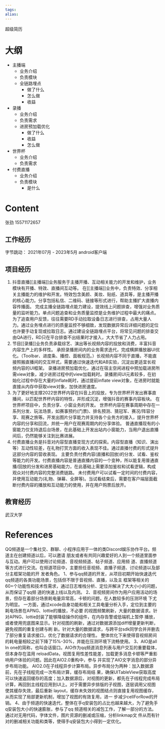 ```yaml
---
tags: 
alias:
---
```

超级简历
# 大纲
- 主播端
	- 业务介绍
	- 负责模块
	- 全链路埋点
		- 做了什么
		- 怎么做
		- 收益
- 录播
	- 业务介绍
	- 负责需求
	- 进房预加载优化	
		- 做了什么
		- 收益
		- 怎么做
- 世界杯
	- 业务介绍
	- 负责需求
- 付费直播
	- 业务介绍
	- 负责模块
		- 是什么

# Content
张劲
15571172657
## 工作经历
字节跳动： 2021年07月 - 2023年5月
android客户端
## 项目经历
1. 抖音直播[[主播端]]业务服务于主播开播、互动相关能力的开发和维护，业务模块有开播、特效、直播间互动等。
   在[[主播端]]业务中，负责特效、分享相关主播能力的维护和开发。特效包含美颜、美妆、贴纸、道具等，是主播开播的核心能力。分享包括私信、二维码、链接等形式进行，帮助主播扩大直播内容传播面。
   完成主播全链路埋点能力建设，提效线上问题排查，增强对业务质量的监听能力。单点问题追查和业务质量监控是业务维护过程中最大的痛点。为了追查用户反馈，往往需要RD手动拉取设备日志进行排查，占用大量人力。通过业务埋点进行的质量监控不够细致，发现数据异常后详细问题的定位也许要手动复现或拉取日志。通过建设全链路埋点平台，将常见问题的排查交由QA进行，RD只在平台排查不出结果时才接入，大大节省了人力占用。
2. 节目[[录播]]业务负责承载综艺、演出等长视频内容的投放和消费，丰富抖音内容生产上的多样性。
   承担录播房间内的业务需求迭代，完成横屏播放器UI优化。（Toolbar、进度条、播控、面板规范。）长视频内容不同于直播，不能直接照搬直播间的交互样式，需要通过快速迭代和AB实验，沉淀出更适宜长视频内容的UI框架。
   录播进房预加载优化，通过在宿主空闲进程中预加载进房所需view对象，减少进房过程中的view加载耗时。录播房间UI元素较多，在初始化过程中存在大量的inflate耗时，通过提前inflate view对象，在进房时就能直接从内存中获取view对象，加快进房速度。
3. 为了更好地支撑2022世界杯内容在抖音上的投放，专为世界杯开发出赛事直播间，以匹配世界杯内容的特性，并形成沉淀，增强抖音的赛事内容板块。
   在世界杯项目中，负责分享、小窗业务的开发。
   世界杯内容在赛事周期中存在一系列分发、玩法场景，如赛事预约(门票)、排名预测、猜冠军、赛况/阵容分享、观赛之旅等。开发出图片分享能力并支持各个业务方的接入，提升世界杯内容的分享和回流，并统一用户在观赛周期内的分享体验。
   普通直播现有的小窗能力仅支持退后台场景，在此基础上开发出站内小窗能力，当用户退出直播间后，仍然能够关注到比赛进展。
4. 付费直播业务是抖音对内容型直播变现方式的探索。内容型直播（知识、演出等）互动性较差，在礼物打赏方面的收入表现不佳。通过直播付费的形式提升这部分内容的营收表现。
   主要负责付费内容(直播和回放)的分发、试看、鉴权等能力的开发。付费直播内容是普通直播内容的一个变种，所以能复用普通直播/回放的分发和进房基础能力，在此基础上需要添加鉴权和试看逻辑，构成观众对付费内容的完整消费链路。
   未付费用户可以试看一定时间的付费内容，并使用互动能力(礼物、弹幕、全屏等)。当试看结束后，需要在客户端层面截断付费内容的播放和互动能力的使用，并在用户购票后放开。

## 教育经历
武汉大学 

# References 
QQ频道是一个集社交、群聊、小程序应用于一体的类Discord娱乐协作平台。频道主在创建频道以后，可以邀请
朋友或者有共同兴趣爱好的人到一个频道里面参与互动。用户可以使用讨论频道、音视频频道、帖子频道、应用频
道、直播频道等方式进行交流。在频道项目中，主要担任音视频、直播子频道、讨论频道以及部分主框架功能的开
发者角色。
1、参与qq频道的开发，从项目初期开始快速迭代qq频道的各类功能场景，包括但不限于音视频、直播，以及主
框架等相关的60+个功能性和技术性需求，通过日志堆栈分析、定位并解决了大大小小的问题，从而保证了qq频
道的快速上线以及内测。
2、音视频房间作为用户应用活动的场景，但存在着部分场景耗电量异常高，卡顿的问题，在人数较多的压测环境
下尤为明显。
一方面，通过xcode自身功能和相关工具电量分析入手，定位到主要的耗电场景在APNG、lottie的播放，不必要
的视图频繁刷新，大量的数据请求。针对APNG、lottie封装了能够降级操作的组件，在内存告警或低端机上暂停
播放，或者使用兜底图来显示。针对视图的刷新，通过对数据源添加diff增量更新判断，避免视图的重复创建与刷
新。针对大量的数据请求，与跨平台sdk同学合并并删去了部分重复请求接口，优化了数据请求的合理性。
整体优化下来使得音视频房间的耗电量相较之前下降了15%-30%，并能在压测环境下流畅使用。
3、AIO是all In one的简称，也叫会话窗口。AIO作为qq频道消息列表与用户交互的重要载体，但本身存在滥用
reloadData，视图复用性差性能差，加载更多消息卡顿等严重影响用户体验的问题。因此在AIO2.0重构中，参与
并实现了AIO文字消息的部分异步布局功能。
AIO2.0在子线程异步计算布局。异步布局分为两种：加入数据源前，先在子线程完成一次布局计算，缓存布局结
果，确保UITableView获取高度可以快速返回缓存的高度；加入数据源后，对视图的更新，都先在子线程完成布局
计算，再回到主线程应用到UI上。对于需要异步排版的子视图，逐层调用父视图使其缓存失效，最后重新
layout，缓存未失效的视图结点则直接复用视图缓存，从而实现了局部更新机制，增加了视图的有效复用，进一
步减少cellForRow的开销。
4、由于频道的快速迭代，整体在手q安装包的占比也越来越大，为了避免手q安装包大小的快速膨胀，参与了qq
频道相关的减包工作，了解一部分的方法。通过对无用代码，字体文件，图片资源的删减或压缩，分析linkmap文
件从而有针对的删减相关功能和类等，使得手q安装包大小得到一定优化。
